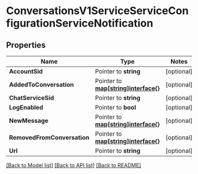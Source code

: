 # ConversationsV1ServiceServiceConfigurationServiceNotification

## Properties
Name | Type | Notes
------------ | ------------- | -------------
**AccountSid** | Pointer to **string** | [optional] 
**AddedToConversation** | Pointer to [**map[string]interface{}**](.md) | [optional] 
**ChatServiceSid** | Pointer to **string** | [optional] 
**LogEnabled** | Pointer to **bool** | [optional] 
**NewMessage** | Pointer to [**map[string]interface{}**](.md) | [optional] 
**RemovedFromConversation** | Pointer to [**map[string]interface{}**](.md) | [optional] 
**Url** | Pointer to **string** | [optional] 

[[Back to Model list]](../README.md#documentation-for-models) [[Back to API list]](../README.md#documentation-for-api-endpoints) [[Back to README]](../README.md)


